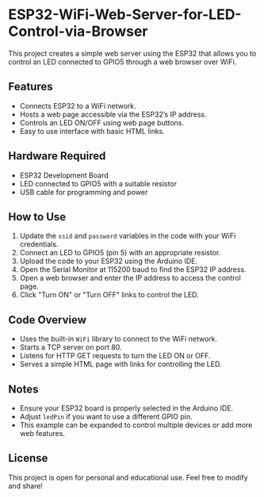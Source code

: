 # ESP32-WiFi-Web-Server-for-LED-Control-via-Browser

This project creates a simple web server using the ESP32 that allows you to control an LED connected to GPIO5 through a web browser over WiFi.

## Features

- Connects ESP32 to a WiFi network.
- Hosts a web page accessible via the ESP32’s IP address.
- Controls an LED ON/OFF using web page buttons.
- Easy to use interface with basic HTML links.

## Hardware Required

- ESP32 Development Board
- LED connected to GPIO5 with a suitable resistor
- USB cable for programming and power

## How to Use

1. Update the `ssid` and `password` variables in the code with your WiFi credentials.
2. Connect an LED to GPIO5 (pin 5) with an appropriate resistor.
3. Upload the code to your ESP32 using the Arduino IDE.
4. Open the Serial Monitor at 115200 baud to find the ESP32 IP address.
5. Open a web browser and enter the IP address to access the control page.
6. Click "Turn ON" or "Turn OFF" links to control the LED.

## Code Overview

- Uses the built-in `WiFi` library to connect to the WiFi network.
- Starts a TCP server on port 80.
- Listens for HTTP GET requests to turn the LED ON or OFF.
- Serves a simple HTML page with links for controlling the LED.

## Notes

- Ensure your ESP32 board is properly selected in the Arduino IDE.
- Adjust `ledPin` if you want to use a different GPIO pin.
- This example can be expanded to control multiple devices or add more web features.

## License

This project is open for personal and educational use. Feel free to modify and share!

